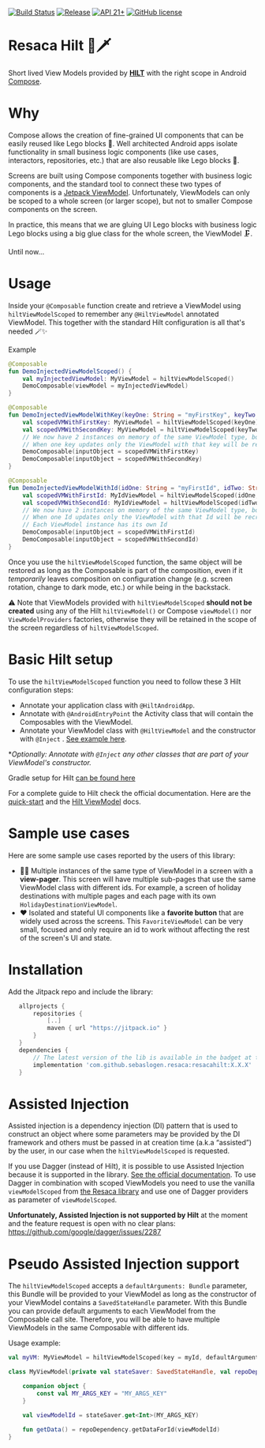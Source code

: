 [![Build Status](https://github.com/sebaslogen/resaca/actions/workflows/build.yml/badge.svg)](https://github.com/sebaslogen/resaca/actions/workflows/build.yml)
[![Release](https://jitpack.io/v/sebaslogen/resaca.svg)](https://jitpack.io/#sebaslogen/resaca)
[![API 21+](https://img.shields.io/badge/API-21%2B-brightgreen.svg?style=flat)](https://android-arsenal.com/api?level=21)
[![GitHub license](https://img.shields.io/github/license/sebaslogen/resaca)](https://github.com/sebaslogen/resaca/blob/main/LICENSE)

# Resaca Hilt 🍹🗡️

Short lived View Models provided by [**HILT**](https://dagger.dev/hilt/quick-start) with the right scope in
Android [Compose](https://developer.android.com/jetpack/compose).

# Why

Compose allows the creation of fine-grained UI components that can be easily reused like Lego blocks 🧱. Well architected Android apps isolate functionality in
small business logic components (like use cases, interactors, repositories, etc.) that are also reusable like Lego blocks 🧱.

Screens are built using Compose components together with business logic components, and the standard tool to connect these two types of components is
a [Jetpack ViewModel](https://developer.android.com/topic/libraries/architecture/viewmodel). Unfortunately, ViewModels can only be scoped to a whole screen (or
larger scope), but not to smaller Compose components on the screen.

In practice, this means that we are gluing UI Lego blocks with business logic Lego blocks using a big glue class for the whole screen, the ViewModel 🗜.

Until now...

# Usage

Inside your `@Composable` function create and retrieve a ViewModel using `hiltViewModelScoped` to remember any `@HiltViewModel` annotated ViewModel. This
together with the standard Hilt configuration is all that's needed 🪄✨

Example

```kotlin
@Composable
fun DemoInjectedViewModelScoped() {
    val myInjectedViewModel: MyViewModel = hiltViewModelScoped()
    DemoComposable(viewModel = myInjectedViewModel)
}

@Composable
fun DemoInjectedViewModelWithKey(keyOne: String = "myFirstKey", keyTwo: String = "mySecondKey") {
    val scopedVMWithFirstKey: MyViewModel = hiltViewModelScoped(keyOne)
    val scopedVMWithSecondKey: MyViewModel = hiltViewModelScoped(keyTwo)
    // We now have 2 instances on memory of the same ViewModel type, both inside the same Composable scope
    // When one key updates only the ViewModel with that key will be recreated
    DemoComposable(inputObject = scopedVMWithFirstKey)
    DemoComposable(inputObject = scopedVMWithSecondKey)
}

@Composable
fun DemoInjectedViewModelWithId(idOne: String = "myFirstId", idTwo: String = "mySecondId") {
    val scopedVMWithFirstId: MyIdViewModel = hiltViewModelScoped(idOne, defaultArguments = bundleOf(MY_ARGS_KEY to idOne))
    val scopedVMWithSecondId: MyIdViewModel = hiltViewModelScoped(idTwo, defaultArguments = bundleOf(MY_ARGS_KEY to idTwo))
    // We now have 2 instances on memory of the same ViewModel type, both inside the same Composable scope
    // When one Id updates only the ViewModel with that Id will be recreated
    // Each ViewModel instance has its own Id
    DemoComposable(inputObject = scopedVMWithFirstId)
    DemoComposable(inputObject = scopedVMWithSecondId)
}
```

Once you use the `hiltViewModelScoped` function, the same object will be restored as long as the Composable is part of the composition, even if it _temporarily_
leaves composition on configuration change (e.g. screen rotation, change to dark mode, etc.) or while being in the backstack.

⚠️ Note that ViewModels provided with `hiltViewModelScoped` **should not be created** using any of the Hilt `hiltViewModel()` or Compose `viewModel()`
nor `ViewModelProviders` factories, otherwise they will be retained in the scope of the screen regardless of `hiltViewModelScoped`.

# Basic Hilt setup

To use the `hiltViewModelScoped` function you need to follow these 3 Hilt configuration steps:

- Annotate your application class with `@HiltAndroidApp`.
- Annotate with `@AndroidEntryPoint` the Activity class that will contain the Composables with the ViewModel.
- Annotate your ViewModel class with `@HiltViewModel` and the constructor with `@Inject`
  . [See example here](https://github.com/sebaslogen/resaca/blob/main/sample/src/main/java/com/sebaslogen/resacaapp/ui/main/data/FakeInjectedViewModel.kt).

**Optionally: Annotate with `@Inject` any other classes that are part of your ViewModel's constructor.*

Gradle setup for Hilt [can be found here](https://dagger.dev/hilt/gradle-setup.html)

For a complete guide to Hilt check the official documentation. Here are the [quick-start](https://dagger.dev/hilt/quick-start) and
the [Hilt ViewModel](https://dagger.dev/hilt/view-model) docs.

# Sample use cases

Here are some sample use cases reported by the users of this library:

- 📃📄 Multiple instances of the same type of ViewModel in a screen with a **view-pager**. This screen will have multiple sub-pages that use the same ViewModel
  class with different ids. For example, a screen of holiday destinations with multiple pages and each page with its own `HolidayDestinationViewModel`.
- ❤️ Isolated and stateful UI components like a **favorite button** that are widely used across the screens. This `FavoriteViewModel` can be very small, focused
  and only require an id to work without affecting the rest of the screen's UI and state.

# Installation

Add the Jitpack repo and include the library:

```gradle
   allprojects {
       repositories {
           [..]
           maven { url "https://jitpack.io" }
       }
   }
   dependencies {
       // The latest version of the lib is available in the badget at the top, replace X.X.X with that version
       implementation 'com.github.sebaslogen.resaca:resacahilt:X.X.X'
   }
```  

# Assisted Injection

Assisted injection is a dependency injection (DI) pattern that is used to construct an object where some parameters may be provided by the DI framework and
others must be passed in at creation time (a.k.a “assisted”) by the user, in our case when the `hiltViewModelScoped` is requested.

If you use Dagger (instead of Hilt), it is possible to use Assisted Injection because it is supported in the
library. [See the official documentation](https://dagger.dev/dev-guide/assisted-injection.html). To use Dagger in combination with scoped ViewModels you need to
use the vanilla `viewModelScoped` from [the Resaca library](https://github.com/sebaslogen/resaca) and use one of Dagger providers as parameter
of `viewModelScoped`.

**Unfortunately, Assisted Injection is not supported by Hilt** at the moment and the feature request is open with no clear
plans: https://github.com/google/dagger/issues/2287

# Pseudo Assisted Injection support

The `hiltViewModelScoped` accepts a `defaultArguments: Bundle` parameter, this Bundle will be provided to your ViewModel as long as the constructor of your ViewModel contains a `SavedStateHandle` parameter. With this Bundle you can provide default arguments to each ViewModel from the Composable call site. Therefore, you will be able to have multiple ViewModels in the same Composable with different ids.

Usage example:

```kotlin
val myVM: MyViewModel = hiltViewModelScoped(key = myId, defaultArguments = bundleOf(MyViewModel.MY_ARGS_KEY to myId))
```

```kotlin
class MyViewModel(private val stateSaver: SavedStateHandle, val repoDependency: MyRepository) : ViewModel() {

    companion object {
        const val MY_ARGS_KEY = "MY_ARGS_KEY"
    }

    val viewModelId = stateSaver.get<Int>(MY_ARGS_KEY)
    
    fun getData() = repoDependency.getDataForId(viewModelId)
}
```
